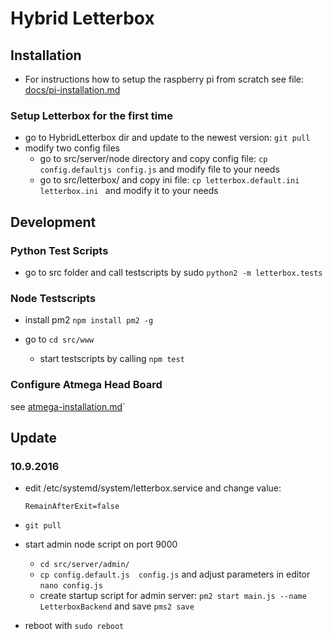 # Hybrid Letterbox

## Installation

* For instructions how to setup the raspberry pi from scratch see file: [docs/pi-installation.md](docs/pi-installation.md)

### Setup Letterbox for the first time

* go to HybridLetterbox dir and update to the newest version: `git pull`
* modify two config files
  * go to src/server/node directory and copy config file: `cp config.defaultjs config.js` and modify file to your needs
  * go to src/letterbox/ and copy ini file: `cp letterbox.default.ini letterbox.ini `  and modify it to your needs


## Development

### Python Test Scripts

* go to src folder and call testscripts by sudo `python2 -m letterbox.tests`

### Node Testscripts

* install pm2 `npm install pm2 -g`

* go to `cd src/www`
  * start testscripts by calling `npm test`

### Configure Atmega Head Board

see  [atmega-installation.md](atmega-installation.md)`



## Update



### 10.9.2016

* edit  /etc/systemd/system/letterbox.service and change value:

  ```
  RemainAfterExit=false
  ```

* `git pull`

* start admin node script on port 9000

  * `cd src/server/admin/ `
  * `cp config.default.js  config.js` and adjust parameters in editor `nano config.js`
  * create startup script for admin server: `pm2 start main.js --name LetterboxBackend` and save `pms2 save`

* reboot with `sudo reboot`